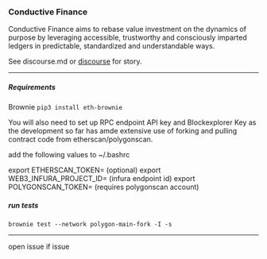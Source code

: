 

### Conductive Finance 

Conductive Finance aims to rebase value investment on the dynamics of purpose by leveraging accessible, trustworthy and consciously imparted ledgers in predictable, standardized and understandable ways.

See discourse.md or [discourse](https://forum.developerdao.com/t/rfc-conductive-finance/1927) for story.

___

##### Requirements
Brownie
`pip3 install eth-brownie`

You will also need to set up RPC endpoint API key and Blockexplorer Key as the development so far has amde extensive use of forking and pulling contract code from etherscan/polygonscan.

add the following values to ~/.bashrc

export ETHERSCAN_TOKEN= (optional)
export WEB3_INFURA_PROJECT_ID= (infura endpoint id)
export POLYGONSCAN_TOKEN= (requires polygonscan account)

##### run tests

`brownie test --network polygon-main-fork -I -s`
____
open issue if issue